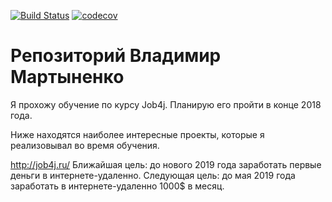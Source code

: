 [![Build Status](https://travis-ci.org/Volodymyrx/job4j.svg?branch=master)](https://travis-ci.org/Volodymyrx/job4j)
[![codecov](https://codecov.io/gh/Volodymyrx/job4j/branch/master/graph/badge.svg)](https://codecov.io/gh/Volodymyrx/job4j)

# Репозиторий Владимир Мартыненко

Я прохожу обучение по курсу Job4j. Планирую его пройти в конце 2018 года.

Ниже находятся наиболее интересные проекты, которые я реализовывал во время обучения.

http://job4j.ru/
Ближайшая цель: до нового 2019 года заработать первые деньги в интернете-удаленно.
Следующая цель: до мая 2019 года заработать в интернете-удаленно 1000$ в месяц.


